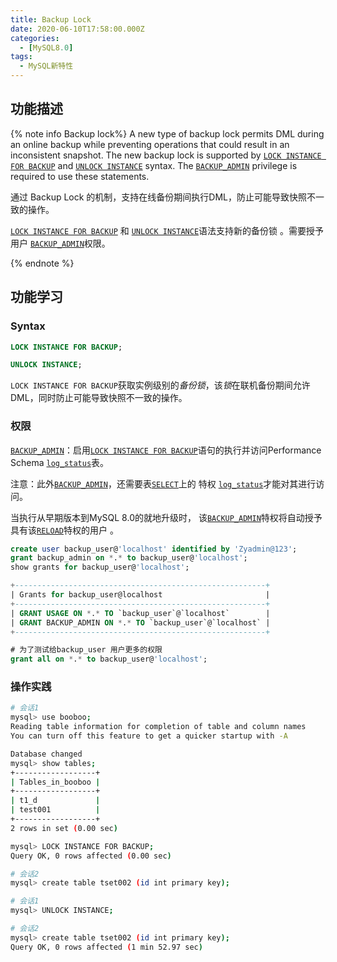```yaml
---
title: Backup Lock
date: 2020-06-10T17:58:00.000Z
categories:
  - [MySQL8.0]
tags:
  - MySQL新特性
---
```


## 功能描述

{% note info Backup lock%}
A new type of backup lock permits DML during an online backup while preventing operations that could result in an inconsistent snapshot. The new backup lock is supported by [`LOCK INSTANCE FOR BACKUP`](https://dev.mysql.com/doc/refman/8.0/en/lock-instance-for-backup.html) and [`UNLOCK INSTANCE`](https://dev.mysql.com/doc/refman/8.0/en/lock-instance-for-backup.html) syntax. The [`BACKUP_ADMIN`](https://dev.mysql.com/doc/refman/8.0/en/privileges-provided.html#priv_backup-admin) privilege is required to use these statements.

通过 Backup Lock 的机制，支持在线备份期间执行DML，防止可能导致快照不一致的操作。

[`LOCK INSTANCE FOR BACKUP`](https://dev.mysql.com/doc/refman/8.0/en/lock-instance-for-backup.html) 和 [`UNLOCK INSTANCE`](https://dev.mysql.com/doc/refman/8.0/en/lock-instance-for-backup.html)语法支持新的备份锁 。需要授予用户 [`BACKUP_ADMIN`](https://dev.mysql.com/doc/refman/8.0/en/privileges-provided.html#priv_backup-admin)权限。

{% endnote %}

## 功能学习

### Syntax

```sql
LOCK INSTANCE FOR BACKUP;

UNLOCK INSTANCE;
```

`LOCK INSTANCE FOR BACKUP`获取实例级别的*备份锁*，该*锁*在联机备份期间允许DML，同时防止可能导致快照不一致的操作。

### 权限

[`BACKUP_ADMIN`](https://dev.mysql.com/doc/refman/8.0/en/privileges-provided.html#priv_backup-admin)：启用[`LOCK INSTANCE FOR BACKUP`](https://dev.mysql.com/doc/refman/8.0/en/lock-instance-for-backup.html)语句的执行并访问Performance Schema [`log_status`](https://dev.mysql.com/doc/refman/8.0/en/log-status-table.html)表。

注意：此外[`BACKUP_ADMIN`](https://dev.mysql.com/doc/refman/8.0/en/privileges-provided.html#priv_backup-admin)，还需要表[`SELECT`](https://dev.mysql.com/doc/refman/8.0/en/privileges-provided.html#priv_select)上的 特权 [`log_status`](https://dev.mysql.com/doc/refman/8.0/en/log-status-table.html)才能对其进行访问。

当执行从早期版本到MySQL 8.0的就地升级时， 该[`BACKUP_ADMIN`](https://dev.mysql.com/doc/refman/8.0/en/privileges-provided.html#priv_backup-admin)特权将自动授予具有该[`RELOAD`](https://dev.mysql.com/doc/refman/8.0/en/privileges-provided.html#priv_reload)特权的用户 。

```sql
create user backup_user@'localhost' identified by 'Zyadmin@123';
grant backup_admin on *.* to backup_user@'localhost';
show grants for backup_user@'localhost';

+--------------------------------------------------------+
| Grants for backup_user@localhost                       |
+--------------------------------------------------------+
| GRANT USAGE ON *.* TO `backup_user`@`localhost`        |
| GRANT BACKUP_ADMIN ON *.* TO `backup_user`@`localhost` |
+--------------------------------------------------------+

# 为了测试给backup_user 用户更多的权限
grant all on *.* to backup_user@'localhost';
```

### 操作实践

```bash
# 会话1
mysql> use booboo;
Reading table information for completion of table and column names
You can turn off this feature to get a quicker startup with -A

Database changed
mysql> show tables;
+------------------+
| Tables_in_booboo |
+------------------+
| t1_d             |
| test001          |
+------------------+
2 rows in set (0.00 sec)

mysql> LOCK INSTANCE FOR BACKUP;
Query OK, 0 rows affected (0.00 sec)

# 会话2
mysql> create table tset002 (id int primary key);

# 会话1
mysql> UNLOCK INSTANCE;

# 会话2
mysql> create table tset002 (id int primary key);
Query OK, 0 rows affected (1 min 52.97 sec)
```
